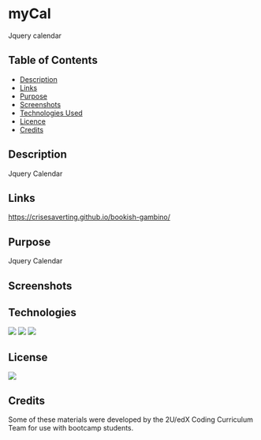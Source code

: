 # myCal
Jquery calendar
## Table of Contents

* [Description](#description)
* [Links](#links)
* [Purpose](#purpose)
* [Screenshots](#screenshots)
* [Technologies Used](#technologies)
* [Licence](#license)
* [Credits](#credits)
## Description

Jquery Calendar

## Links
https://crisesaverting.github.io/bookish-gambino/

## Purpose

Jquery Calendar

## Screenshots

## Technologies

<img src="https://img.shields.io/badge/Built%20with-HTML5-blue">

<img src="https://img.shields.io/badge/Built%20with-CSS3-blue">

<img src="https://img.shields.io/badge/Built%20with-Javascript-blue">

## License

<img src="https://img.shields.io/badge/license-MIT-blue">

## Credits
Some of these materials were developed by the 2U/edX Coding Curriculum Team for use with bootcamp students.